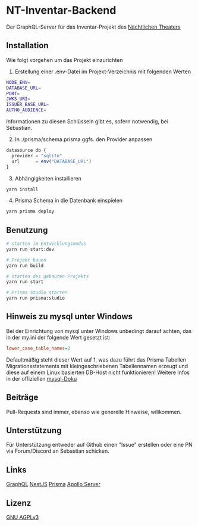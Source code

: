 # NT-Inventar-Backend

Der GraphQL-Server für das Inventar-Projekt des [Nächtlichen Theaters](https://www.naechtlichestheater.de)

## Installation

Wie folgt vorgehen um das Projekt einzurichten

1. Erstellung einer .env-Datei im Projekt-Verzeichnis mit folgenden Werten
```bash
NODE_ENV=
DATABASE_URL=
PORT=
JWKS_URI=
ISSUER_BASE_URL=
AUTH0_AUDIENCE=
```
Informationen zu diesen Schlüsseln gibt es, sofern notwendig, bei Sebastian.

2. In ./prisma/schema.prisma ggfs. den Provider anpassen
```javascript
datasource db {
  provider = "sqlite"
  url      = env("DATABASE_URL")
}
```

3. Abhängigkeiten installieren
```bash
yarn install
```
4. Prisma Schema in die Datenbank einspielen
```bash
yarn prisma deploy
```

## Benutzung
```bash
# starten im Entwicklungsmodus
yarn run start:dev

# Projekt bauen
yarn run build

# starten des gebauten Projekts
yarn run start

# Prisma Studio starten
yarn run prisma:studio
```

## Hinweis zu mysql unter Windows
Bei der Einrichtung von mysql unter Windows unbedingt darauf achten, das in der my.ini der folgende Wert gesetzt ist:
```ini
lower_case_table_names=2
```
Defaultmäßig steht dieser Wert auf 1, was dazu führt das Prisma Tabellen Migrationsstatements mit kleingeschriebenen Tabellennamen erzeugt und diese auf einem Linux basierten DB-Host nicht funktionieren!
Weitere Infos in der offiziellen [mysql-Doku](https://dev.mysql.com/doc/refman/8.0/en/identifier-case-sensitivity.html)

## Beiträge
Pull-Requests sind immer, ebenso wie generelle Hinweise, willkommen.

## Unterstützung
Für Unterstützung entweder auf Github einen "Issue" erstellen oder eine PN via Forum/Discord an Sebastian schicken.

## Links
[GraphQL](https://graphql.org)
[NestJS](https://nestjs.com)
[Prisma](https://www.prisma.io)
[Apollo Server](https://www.apollographql.com)

## Lizenz
[GNU AGPLv3](https://choosealicense.com/licenses/agpl-3.0/)
